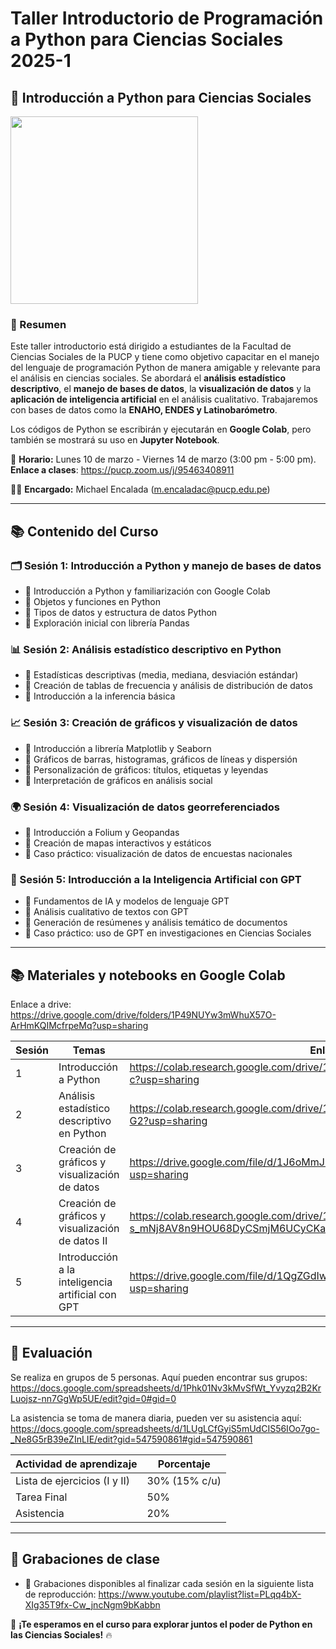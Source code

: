 # Taller Introductorio de Programación a Python para Ciencias Sociales 2025-1

## 🐍 Introducción a Python para Ciencias Sociales

<img src="https://github.com/user-attachments/assets/6a7ecae2-2104-45d7-a582-4e86b56a479e" width="300">

### 📝 Resumen
Este taller introductorio está dirigido a estudiantes de la Facultad de Ciencias Sociales de la PUCP y tiene como objetivo capacitar en el manejo del lenguaje de programación Python de manera amigable y relevante para el análisis en ciencias sociales. Se abordará el **análisis estadístico descriptivo**, el **manejo de bases de datos**, la **visualización de datos** y la **aplicación de inteligencia artificial** en el análisis cualitativo. Trabajaremos con bases de datos como la **ENAHO, ENDES y Latinobarómetro**.

Los códigos de Python se escribirán y ejecutarán en **Google Colab**, pero también se mostrará su uso en **Jupyter Notebook**.

📅 **Horario:** Lunes 10 de marzo - Viernes 14 de marzo (3:00 pm - 5:00 pm). **Enlace a clases**: https://pucp.zoom.us/j/95463408911

👨‍🏫 **Encargado:** Michael Encalada ([m.encaladac@pucp.edu.pe](mailto:m.encaladac@pucp.edu.pe))

---

## 📚 Contenido del Curso

### 🗂 Sesión 1: Introducción a Python y manejo de bases de datos
- 📌 Introducción a Python y familiarización con Google Colab
- 📌 Objetos y funciones en Python
- 📌 Tipos de datos y estructura de datos Python
- 📌 Exploración inicial con librería Pandas

### 📊 Sesión 2: Análisis estadístico descriptivo en Python
- 📌 Estadísticas descriptivas (media, mediana, desviación estándar)
- 📌 Creación de tablas de frecuencia y análisis de distribución de datos
- 📌 Introducción a la inferencia básica

### 📈 Sesión 3: Creación de gráficos y visualización de datos
- 📌 Introducción a librería Matplotlib y Seaborn
- 📌 Gráficos de barras, histogramas, gráficos de líneas y dispersión
- 📌 Personalización de gráficos: títulos, etiquetas y leyendas
- 📌 Interpretación de gráficos en análisis social

### 🌍 Sesión 4: Visualización de datos georreferenciados
- 📌 Introducción a Folium y Geopandas
- 📌 Creación de mapas interactivos y estáticos
- 📌 Caso práctico: visualización de datos de encuestas nacionales

### 🤖 Sesión 5: Introducción a la Inteligencia Artificial con GPT
- 📌 Fundamentos de IA y modelos de lenguaje GPT
- 📌 Análisis cualitativo de textos con GPT
- 📌 Generación de resúmenes y análisis temático de documentos
- 📌 Caso práctico: uso de GPT en investigaciones en Ciencias Sociales

---


## 📚 Materiales y notebooks en Google Colab

Enlace a drive: https://drive.google.com/drive/folders/1P49NUYw3mWhuX57O-ArHmKQIMcfrpeMq?usp=sharing

| Sesión  |Temas                                              | Enlace |
|---------|---------------------------------------------------|--------------------------|
| 1       |  Introducción a Python | https://colab.research.google.com/drive/1BFBB6z7DGdlEi9SkN2H01WzYQTd7vA-c?usp=sharing |
| 2       | Análisis estadístico descriptivo en Python        | https://colab.research.google.com/drive/16YMLIf04M3r_bI86sdXAIWfsJcNsJ-G2?usp=sharing   |
| 3       | Creación de gráficos y visualización de datos | https://drive.google.com/file/d/1J6oMmJDozydRekzTtCwkV4X7o999T9zD/view?usp=sharing |
| 4       |Creación de gráficos y visualización de datos II | https://colab.research.google.com/drive/1-s_mNj8AV8n9HOU68DyCSmjM6UCyCKaU?usp=sharing |
| 5       | Introducción a la inteligencia artificial con GPT | https://drive.google.com/file/d/1QgZGdIw4lssGyYLK5i4yU4wYxuxbjGvg/view?usp=sharing |

---

## 📝 Evaluación
Se realiza en grupos de 5 personas. Aquí pueden encontrar sus grupos: https://docs.google.com/spreadsheets/d/1Phk01Nv3kMvSfWt_Yvyzq2B2KrLuojsz-nn7GgWp5UE/edit?gid=0#gid=0

La asistencia se toma de manera diaria, pueden ver su asistencia aquí: https://docs.google.com/spreadsheets/d/1LUgLCfGyiS5mUdCIS56IOo7go-_Ne8G5rB39eZInLIE/edit?gid=547590861#gid=547590861

| Actividad de aprendizaje | Porcentaje |
|--------------------------|------------|
| Lista de ejercicios (I y II) | 30% (15% c/u) |
| Tarea Final              | 50%       |
| Asistencia              | 20%       |

---

## 🎥 Grabaciones de clase
- 📌 Grabaciones disponibles al finalizar cada sesión en la siguiente lista de reproducción: https://www.youtube.com/playlist?list=PLqq4bX-XIg35T9fx-Cw_jncNgm9bKabbn

🚀 **¡Te esperamos en el curso para explorar juntos el poder de Python en las Ciencias Sociales!** 🔥


